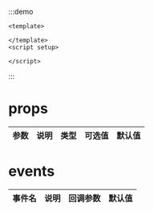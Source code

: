:::demo

```vue
<template>
  
</template>
<script setup>
  
</script>
```

:::

# props

| 参数    | 说明   | 类型    | 可选值                                             | 默认值  |
| ------- | ------ | ------- | -------------------------------------------------- | ------- |

# events

| 事件名 | 说明 | 回调参数 | 默认值 |
| ------- | ------ | ------- | ------- |
